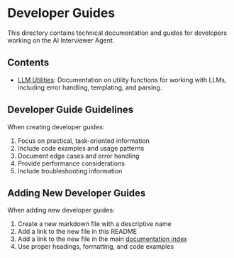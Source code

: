 # Developer Guides

This directory contains technical documentation and guides for developers working on the AI Interviewer Agent.

## Contents

- [LLM Utilities](llm_utils.md): Documentation on utility functions for working with LLMs, including error handling, templating, and parsing.

## Developer Guide Guidelines

When creating developer guides:

1. Focus on practical, task-oriented information
2. Include code examples and usage patterns
3. Document edge cases and error handling
4. Provide performance considerations
5. Include troubleshooting information

## Adding New Developer Guides

When adding new developer guides:

1. Create a new markdown file with a descriptive name
2. Add a link to the new file in this README
3. Add a link to the new file in the main [documentation index](../index.md)
4. Use proper headings, formatting, and code examples

